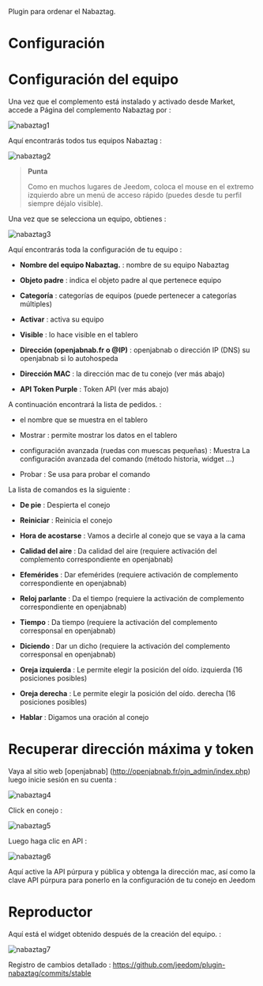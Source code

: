 Plugin para ordenar el Nabaztag.

Configuración 
=============

Configuración del equipo 
=============================

Una vez que el complemento está instalado y activado desde Market, accede a
Página del complemento Nabaztag por :

![nabaztag1](./images/nabaztag1.png)

Aquí encontrarás todos tus equipos Nabaztag :

![nabaztag2](./images/nabaztag2.png)

> **Punta**
>
> Como en muchos lugares de Jeedom, coloca el mouse en el extremo izquierdo
> abre un menú de acceso rápido (puedes
> desde tu perfil siempre déjalo visible).

Una vez que se selecciona un equipo, obtienes :

![nabaztag3](./images/nabaztag3.png)

Aquí encontrarás toda la configuración de tu equipo :

-   **Nombre del equipo Nabaztag.** : nombre de su equipo Nabaztag

-   **Objeto padre** : indica el objeto padre al que pertenece
    equipo

-   **Categoría** : categorías de equipos (puede pertenecer a
    categorías múltiples)

-   **Activar** : activa su equipo

-   **Visible** : lo hace visible en el tablero

-   **Dirección (openjabnab.fr o @IP)** : openjabnab o dirección IP (DNS)
    su openjabnab si lo autohospeda

-   **Dirección MAC** : la dirección mac de tu conejo (ver más abajo)

-   **API Token Purple** : Token API (ver más abajo)

A continuación encontrará la lista de pedidos. :

-   el nombre que se muestra en el tablero

-   Mostrar : permite mostrar los datos en el tablero

-   configuración avanzada (ruedas con muescas pequeñas) : Muestra
    La configuración avanzada del comando (método
    historia, widget ...)

-   Probar : Se usa para probar el comando

La lista de comandos es la siguiente :

-   **De pie** : Despierta el conejo

-   **Reiniciar** : Reinicia el conejo

-   **Hora de acostarse** : Vamos a decirle al conejo que se vaya a la cama

-   **Calidad del aire** : Da calidad del aire (requiere
    activación del complemento correspondiente en openjabnab)

-   **Efemérides** : Dar efemérides (requiere activación de
    complemento correspondiente en openjabnab)

-   **Reloj parlante** : Da el tiempo (requiere la activación de
    complemento correspondiente en openjabnab)

-   **Tiempo** : Da tiempo (requiere la activación del complemento
    corresponsal en openjabnab)

-   **Diciendo** : Dar un dicho (requiere la activación del complemento
    corresponsal en openjabnab)

-   **Oreja izquierda** : Le permite elegir la posición del oído.
    izquierda (16 posiciones posibles)

-   **Oreja derecha** : Le permite elegir la posición del oído.
    derecha (16 posiciones posibles)

-   **Hablar** : Digamos una oración al conejo

Recuperar dirección máxima y token 
===================================

Vaya al sitio web [openjabnab] (http://openjabnab.fr/ojn_admin/index.php)
luego inicie sesión en su cuenta :

![nabaztag4](./images/nabaztag4.png)

Click en conejo :

![nabaztag5](./images/nabaztag5.png)

Luego haga clic en API :

![nabaztag6](./images/nabaztag6.png)

Aquí active la API púrpura y pública y obtenga la dirección mac, así como
la clave API púrpura para ponerlo en la configuración de tu conejo
en Jeedom

Reproductor 
======

Aquí está el widget obtenido después de la creación del equipo. :

![nabaztag7](./images/nabaztag7.png)

Registro de cambios detallado :
<https://github.com/jeedom/plugin-nabaztag/commits/stable>
